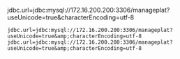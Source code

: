 jdbc.url=jdbc:mysql://172.16.200.200:3306/manageplat?useUnicode=true&characterEncoding=utf-8

```
jdbc.url=jdbc:mysql://172.16.200.200:3306/manageplat?useUnicode=true&amp;characterEncoding=utf-8
jdbc.url=jdbc:mysql://172.16.200.200:3306/manageplat?useUnicode=true&amp;characterEncoding=utf-8
```



